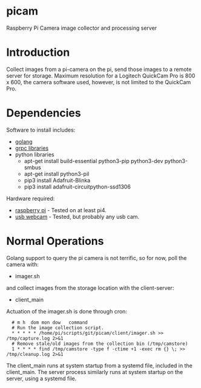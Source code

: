 # picam
Raspberry Pi Camera image collector and processing server

# Introduction

Collect images from a pi-camera on the pi, send those images
to a remote server for storage. Maximum resolution for a
Logitech QuickCam Pro is 800 x 600, the camera software used, however,
is not limited to the QuickCam Pro.

# Dependencies

Software to install includes:

   * [golang](https://golang.org)
   * [grpc libraries](https://google.golang.org/grpc)
   * python libraries
      * apt-get install build-essential python3-pip python3-dev python3-smbus
      * apt-get install python3-pil
      * pip3 install Adafruit-Blinka
      * pip3 install adafruit-circuitpython-ssd1306

Hardware required:

   * [raspberry pi](https://www.raspberrypi.org) - Tested on at least pi4.
   * [usb webcam](https://amzn.com/dp/B00006LIOM) - Tested, but probably any usb cam.

# Normal Operations

Golang support to query the pi camera is not terrific, so for now, poll the camera with:
   
   * imager.sh

and collect images from the storage location with the client-server:

   * client_main

Actuation of the imager.sh is done through cron:

```shell
  # m h  dom mon dow   command
  # Run the image collection script.
  * * * * * /home/pi/scripts/git/picam/client/imager.sh >> /tmp/capture.log 2>&1
  # Remove stale/old images from the collection bin (/tmp/camstore)
  1 * * * * find /tmp/camstore -type f -ctime +1 -exec rm {} \; >> /tmp/cleanup.log 2>&1 
```

The client_main runs at system startup from a systemd file, included in the client_main.
The server process similarly runs at system startup on the server, using a systemd file.
